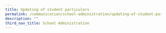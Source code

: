 ```yaml
---
title: Updating of student particulars
permalink: /communication/school-administration/updating-of-student-particulars
description: ""
third_nav_title: School Administration
---
```

